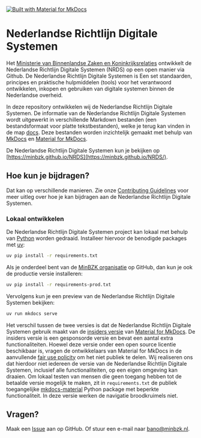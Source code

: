 [![Built with Material for MkDocs](https://img.shields.io/badge/Material_for_MkDocs-brightgreen?logo=MaterialForMkDocs&logoColor=white)](https://squidfunk.github.io/mkdocs-material/)

# Nederlandse Richtlijn Digitale Systemen

Het [Ministerie van Binnenlandse Zaken en Koninkrijksrelaties](https://github.com/MinBZK) ontwikkelt de Nederlandse
Richtlijn Digitale Systemen (NRDS) op een open manier via Github.
De Nederlandse Richtlijn Digitale Systemen is Een set standaarden, principes en praktische hulpmiddelen (tools) voor het
verantwoord ontwikkelen, inkopen en gebruiken van digitale systemen binnen de Nederlandse overheid.

In deze repository ontwikkelen wij de Nederlandse Richtlijn Digitale Systemen. De informatie van de Nederlandse
Richtlijn Digitale Systemen wordt uitgewerkt in verschillende Markdown bestanden (een bestandsformaat voor platte
tekstbestanden), welke je terug kan vinden in de map
[docs](docs).
Deze bestanden worden inzichtelijk gemaakt met behulp van [MkDocs](https://www.mkdocs.org/)
en [Material for MkDocs](https://squidfunk.github.io/mkdocs-material/).

De Nederlandse Richtlijn Digitale Systemen kun je bekijken op
[https://minbzk.github.io/NRDS](https://minbzk.github.io/NRDS/).

## Hoe kun je bijdragen?

Dat kan op verschillende manieren. Zie onze
[Contributing Guidelines](CONTRIBUTING.md) voor meer uitleg over hoe je kan bijdragen aan de Nederlandse Richtlijn
Digitale Systemen.

### Lokaal ontwikkelen

De Nederlandse Richtlijn Digitale Systemen project kan lokaal met behulp van [Python](https://www.python.org/) worden
gedraaid. Installeer hiervoor de benodigde packages met [uv](https://github.com/astral-sh/uv):

```bash
uv pip install -r requirements.txt
```

Als je onderdeel bent van de [MinBZK organisatie](https://github.com/orgs/MinBZK/people) op GitHub, dan kun je ook de
productie versie installeren:

```bash
uv pip install -r requirements-prod.txt
```

Vervolgens kun je een preview van de Nederlandse Richtlijn Digitale Systemen bekijken:

```bash
uv run mkdocs serve
```

Het verschil tussen de twee versies is dat de Nederlandse Richtlijn Digitale Systemen gebruik maakt van de
[insiders versie](https://squidfunk.github.io/mkdocs-material/insiders/) van
[Material for MkDocs](https://squidfunk.github.io/mkdocs-material/). De insiders versie is een gesponsorde versie en
bevat een aantal extra functionaliteiten. Hoewel deze versie onder een open source licentie beschikbaar is, vragen de
ontwikkelaars van Material for MkDocs in de aanvullende
[fair use policity](https://squidfunk.github.io/mkdocs-material/insiders/license/#fair-use-policy) om het niet publiek
te delen. Wij realiseren ons dat hierdoor niet iedereen de versie van de Nederlandse Richtlijn Digitale Systemen,
inclusief alle functionaliteiten, op een eigen omgeving kan draaien. Om lokaal testen van mensen die geen toegang hebben
tot de betaalde versie mogelijk te maken, zit in `requirements.txt` de publiek
toegangelijke [mkdocs-material](https://pypi.org/project/mkdocs-material/) Python package met beperkte functionaliteit.
In deze versie werken de navigatie broodkruimels niet.

## Vragen?

Maak een [Issue](https://github.com/MinBZK/NRDS/issues) aan op GitHub. Of stuur een e-mail naar
[bano@minbzk.nl](mailto:bano@minbzk.nl).
